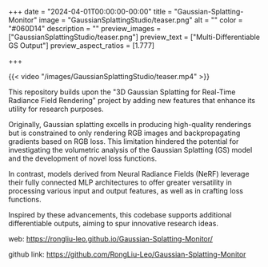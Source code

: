 +++
date = "2024-04-01T00:00:00-00:00"
title = "Gaussian-Splatting-Monitor"
image = "GaussianSplattingStudio/teaser.png"
alt = ""
color = "#060D14"
description = ""
preview_images = ["GaussianSplattingStudio/teaser.png"]
preview_text = ["Multi-Differentiable GS Output"]
preview_aspect_ratios = [1.777]

+++

{{< video "/images/GaussianSplattingStudio/teaser.mp4" >}}



This repository builds upon the "3D Gaussian Splatting for Real-Time Radiance Field Rendering" project by adding new features that enhance its utility for research purposes. 

Originally, Gaussian splatting excells in producing high-quality renderings but is constrained to only rendering RGB images and backpropagating gradients based on RGB loss. This limitation hindered the potential for investigating the volumetric analysis of the Gaussian Splatting (GS) model and the development of novel loss functions. 

In contrast, models derived from Neural Radiance Fields (NeRF) leverage their fully connected MLP architectures to offer greater versatility in processing various input and output features, as well as in crafting loss functions. 

Inspired by these advancements, this codebase supports additional differentiable outputs, aiming to spur innovative research ideas.




web: https://rongliu-leo.github.io/Gaussian-Splatting-Monitor/

github link:  https://github.com/RongLiu-Leo/Gaussian-Splatting-Monitor
